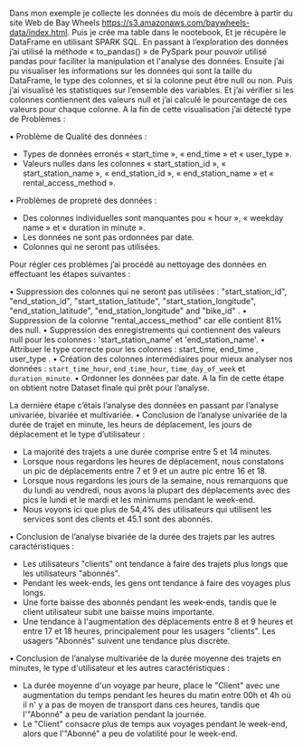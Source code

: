 Dans mon exemple je collecte les données du mois de décembre à partir du site Web de Bay Wheels https://s3.amazonaws.com/baywheels-data/index.html. Puis je crée ma table dans le nootebook, Et je récupère le DataFrame en utilisant SPARK SQL. 
En passant à l’exploration des données j’ai utilisé la méthode « to_pandas() » de PySpark pour pouvoir utilisé pandas  pour faciliter la manipulation et l'analyse des données. Ensuite j’ai pu visualiser les informations sur les données qui sont la taille du DataFrame, le type des colonnes, et si la colonne peut être null ou non. Puis j’ai visualisé les statistiques sur l’ensemble des variables. Et j’ai vérifier si les colonnes contiennent des valeurs null et j’ai calculé le pourcentage de ces valeurs pour chaque colonne. A la fin de cette visualisation j’ai détecté type de Problèmes :

•	Problème de Qualité des données :
-	Types de données erronés « start_time », « end_time » et « user_type ».
-	Valeurs nulles dans les colonnes « start_station_id », « start_station_name », « end_station_id », « end_station_name » et « rental_access_method ».

•	Problèmes de propreté des données :
-	 Des colonnes individuelles sont manquantes pou « hour », « weekday name » et « duration in minute ».
-	 Les données ne sont pas ordonnées par date.
-	 Colonnes qui ne seront pas utilisées.

Pour régler ces problèmes j’ai procédé au nettoyage des données en effectuant les étapes suivantes :

•	Suppression des colonnes qui ne seront pas utilisées : "start_station_id", "end_station_id", "start_station_latitude", "start_station_longitude", "end_station_latitude", "end_station_longitude" and "bike_id" .
•	Suppression de la colonne "rental_access_method" car elle contient 81% des null.
•	Suppression des enregistrements qui contiennent des valeurs null pour les colonnes : 'start_station_name' et 'end_station_name'.
•	Attribuer le type correcte pour les colonnes : start_time, end_time , user_type .
•	Création des colonnes intermédiaires pour mieux analyser nos données : `start_time_hour`, `end_time_hour`, `time_day_of_week` et `duration_minute`.
•	Ordonner les données par date.
A la fin de cette étape on obtient notre Dataset finale qui prêt pour l’analyse.

La dernière étape c’étais l’analyse des données en passant par l’analyse univariée, bivariée et multivariée.
•	Conclusion de l’analyse univariée de la durée de trajet en minute, les heurs de déplacement, les jours de déplacement et le type d’utilisateur : 
-	La majorité des trajets a une durée comprise entre 5 et 14 minutes.
-	Lorsque nous regardons les heures de déplacement, nous constatons un pic de déplacements entre 7 et 9 et un autre pic entre 16 et 18.
-	Lorsque nous regardons les jours de la semaine, nous remarquons que du lundi au vendredi, nous avons la plupart des déplacements avec des pics le lundi et le mardi et les minimums pendant le week-end.
-	Nous voyons ici que plus de 54,4% des utilisateurs qui utilisent les services sont des clients et 45.1 sont des abonnés.

•	Conclusion de l’analyse bivariée de la durée des trajets par les autres caractéristiques :
-	Les utilisateurs "clients" ont tendance à faire des trajets plus longs que les utilisateurs "abonnés".
-	Pendant les week-ends, les gens ont tendance à faire des voyages plus longs.
-	Une forte baisse des abonnés pendant les week-ends, tandis que le client utilisateur subit une baisse moins importante.
-	Une tendance à l'augmentation des déplacements entre 8 et 9 heures et entre 17 et 18 heures, principalement pour les usagers "clients". Les usagers "Abonnés" suivent une tendance plus discrète.

•	Conclusion de l’analyse multivariée de la durée moyenne des trajets en minutes, le type d'utilisateur et les autres caractéristiques :
-	La durée moyenne d'un voyage par heure, place le "Client" avec une augmentation du temps pendant les heures du matin entre 00h et 4h où il n' y a pas de moyen de transport dans ces heures, tandis que l'"Abonné" a peu de variation pendant la journée.
-	Le "Client" consacre plus de temps aux voyages pendant le week-end, alors que l'"Abonné" a peu de volatilité pour le week-end.




